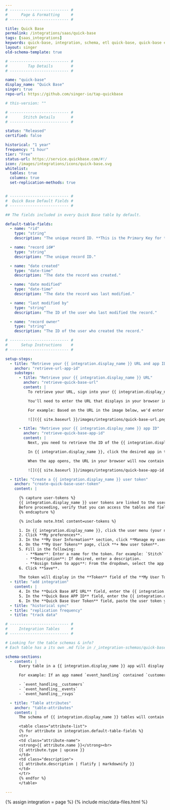 ```yaml
---
# -------------------------- #
#      Page & Formatting     #
# -------------------------- #

title: Quick Base
permalink: /integrations/saas/quick-base
tags: [saas_integrations]
keywords: quick-base, integration, schema, etl quick-base, quick-base etl, quick-base schema
layout: singer
old-schema-template: true

# -------------------------- #
#         Tap Details        #
# -------------------------- #

name: "quick-base"
display_name: "Quick Base"
singer: true
repo-url: https://github.com/singer-io/tap-quickbase

# this-version: ""

# -------------------------- #
#       Stitch Details       #
# -------------------------- #

status: "Released"
certified: false

historical: "1 year"
frequency: "1 hour"
tier: "Free"
status-url: https://service.quickbase.com/#!/
icon: /images/integrations/icons/quick-base.svg
whitelist:
  tables: true
  columns: true
  set-replication-methods: true


# -------------------------- #
#  Quick Base Default Fields #
# -------------------------- #

## The fields included in every Quick Base table by default.

default-table-fields:
  - name: "rid"
    type: "string"
    description: "The unique record ID. **This is the Primary Key for the table.**"

  - name: "record id#"
    type: "string"
    description: "The unique record ID."

  - name: "date created"
    type: "date-time"
    description: "The date the record was created."

  - name: "date modified"
    type: "date-time"
    description: "The date the record was last modified."

  - name: "last modified by"
    type: "string"
    description: "The ID of the user who last modified the record."

  - name: "record owner"
    type: "string"
    description: "The ID of the user who created the record."

# -------------------------- #
#      Setup Instructions    #
# -------------------------- #

setup-steps:
  - title: "Retrieve your {{ integration.display_name }} URL and app ID"
    anchor: "retrieve-url-app-id"
    substeps:
      - title: "Retrieve your {{ integration.display_name }} URL"
        anchor: "retrieve-quick-base-url"
        content: |
          To retrieve your URL, sign into your {{ integration.display_name }} account.

          You'll need to enter the URL that displays in your browser into Stitch. You should include the `https://` portion, and omit anything after `db/`.

          For example: Based on the URL in the image below, we'd enter `https://stitchdata.quickbase.com/db/` into Stitch:

          ![]({{ site.baseurl }}/images/integrations/quick-base-url.png)

      - title: "Retrieve your {{ integration.display_name }} app ID"
        anchor: "retrieve-quick-base-app-id"
        content: |
          Next, you need to retrieve the ID of the {{ integration.display_name }} app you want to replicate data from.

          In {{ integration.display_name }}, click the desired app in the **My Apps** section.

          When the app opens, the URL in your browser will now contain the app's ID. This is the alpha-numeric string after `db/`. In this example, the app ID is `bngf9ix7e`.

          ![]({{ site.baseurl }}/images/integrations/quick-base-app-id.png)

  - title: "Create a {{ integration.display_name }} user token"
    anchor: "create-quick-base-user-token"
    content: |

      {% capture user-tokens %}
      {{ integration.display_name }} user tokens are linked to the user who creates them. This means that Stitch will only be able to access the same data in {{ integration.display_name }} as the user who creates the token.<br><br>
      Before proceeding, verify that you can access the tables and fields in {{ integration.display_name }} that you want to replicate.
      {% endcapture %}

      {% include note.html content=user-tokens %}

      1. In {{ integration.display_name }}, click the user menu (your name) in the top right corner.
      2. Click **My preferences**.
      3. In the **My User Information** section, click **Manage my user tokens for [company name] realm...**, located next to **Manage User Tokens**.
      4. On the **My User Tokens** page, click **+ New user token**.
      5. Fill in the following:
         - **Name**: Enter a name for the token. For example: `Stitch`
         - **Description**: If desired, enter a description.
         - **Assign token to apps**: From the dropdown, select the app you want to replicate data from.
      6. Click **Save**.

      The token will display in the **Token** field of the **My User Tokens** page. Keep this page open for now - you'll need it to complete the next step.
  - title: "add integration"
    content: |
      4. In the **Quick Base API URL** field, enter the {{ integration.display_name }} URL you retrieved in Step 1. For example: `https://stitchdata.quickbase.com/db/`
      5. In the **Quick Base APP ID** field, enter the {{ integration.display_name }} app ID you retrieved in Step 1. For example: `bngf9ix7e`
      6. In the **Quick Base User Token** field, paste the user token you created in Step 2.
  - title: "historical sync"
  - title: "replication frequency"
  - title: "track data"

# -------------------------- #
#     Integration Tables     #
# -------------------------- #

# Looking for the table schemas & info?
# Each table has a its own .md file in /_integration-schemas/quick-base

schema-sections:
  - content: |
      Every table in a {{ integration.display_name }} app will display as a selectable table in the Stitch app. Tables are named according to this convention: `[app_name]__[table_name]`.

      For example: If an app named `event_handling` contained `customers`, `events`, and `rsvps` tables, you could expect the following tables to be created in your destination:

      - `event_handling__customers`
      - `event_handling__events`
      - `event_handling__rsvps`

  - title: "Table attributes"
    anchor: "table-attributes"
    content: |
      The schema of {{ integration.display_name }} tables will contain the fields the user linked with the [user token](#create-quick-base-user-token) has access to, along with a handful of other fields:

      <table class="attribute-list">
      {% for attribute in integration.default-table-fields %}
      <tr>
      <td class="attribute-name">
      <strong>{{ attribute.name }}</strong><br>
      {{ attribute.type | upcase }}
      </td>
      <td class="description">
      {{ attribute.description | flatify | markdownify }}
      </td>
      </tr>
      {% endfor %}
      </table>

---
```

{% assign integration = page %}
{% include misc/data-files.html %}

